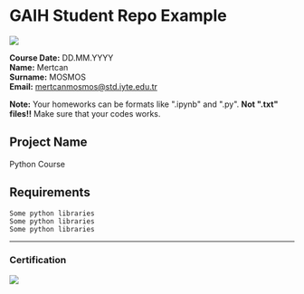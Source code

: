 # GAIH Student Repo Example
![](img/newlogo.png)

**Course Date:** DD.MM.YYYY  
**Name:** Mertcan  
**Surname:** MOSMOS  
**Email:** mertcanmosmos@std.iyte.edu.tr

**Note:** Your homeworks can be formats like ".ipynb" and ".py". **Not ".txt" files!!** Make sure that your codes works.  

## Project Name
Python Course

## Requirements
```
Some python libraries
Some python libraries
Some python libraries
```
---

### Certification
![](img/TopLearnerCertificate.png)

